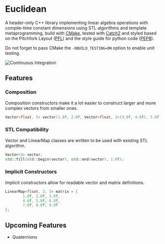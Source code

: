 # Euclidean

A header-only C++ library implementing linear algebra operations with compile-time constant dimensions using STL algorithms and template metaprogramming, build with [CMake](https://cmake.org/), tested with [Catch2](https://github.com/catchorg/Catch2) and styled based on the Pitchfork Layout ([PFL](https://github.com/vector-of-bool/pitchfork)) and the style guide for python code ([PEP8](https://www.python.org/dev/peps/pep-0008/)).

Do not forget to pass CMake the `-DBUILD_TESTING=ON` option to enable unit testing.

![Continuous Integration](https://github.com/swabbur/Euclidian/workflows/Continuous%20Integration/badge.svg)

## Features

### Composition
Composition constructors make it a lot easier to construct larger and more complex vectors from smaller ones.
```cpp
Vector<float, 5> vector(1.0f, 2.0f, Vector<float, 2>(3.0f, 4.0f), 5.0f);
```

### STL Compatibility
Vector and LinearMap classes are written to be used with existing STL algorithm.
```cpp
Vector<3> vector;
std::fill(std::begin(vector), std::end(vector), 1.0f);
```

### Implicit Constructors
Implicit constructors allow for readable vector and matrix definitions.
```cpp
LinearMap<float, 3, 3> matrix = {
        1.0f, 2.0f, 3.0f,
        4.0f, 5.0f, 6.0f,
        7.0f, 8.0f, 9.0f
};
```

## Upcoming Features
- Quaternions
